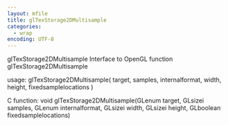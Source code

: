 ```yaml
---
layout: mfile
title: glTexStorage2DMultisample
categories:
  - wrap
encoding: UTF-8
---
```


glTexStorage2DMultisample  Interface to OpenGL function glTexStorage2DMultisample

usage:  glTexStorage2DMultisample( target, samples, internalformat, width, height, fixedsamplelocations )

C function:  void glTexStorage2DMultisample(GLenum target, GLsizei samples, GLenum internalformat, GLsizei width, GLsizei height, GLboolean fixedsamplelocations)